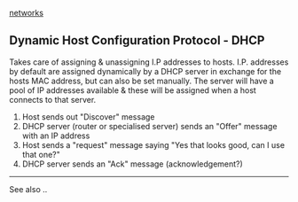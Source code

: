 [networks](index.md)

<!-- ## Dynamic Host Configuration Protocol -->
## Dynamic Host Configuration Protocol - DHCP

Takes care of assigning & unassigning I.P addresses to hosts. I.P. addresses by default are assigned dynamically by a DHCP server in exchange for the hosts MAC address, but can also be set manually. The server will have a pool of IP addresses available & these will be assigned when a host connects to that server.


1. Host sends out "Discover" message
2. DHCP server (router or specialised server) sends an "Offer" message with an IP address
3. Host sends a "request" message saying "Yes that looks good, can I use that one?"
4. DHCP server sends an "Ack" message (acknowledgement?)

---

See also ..

